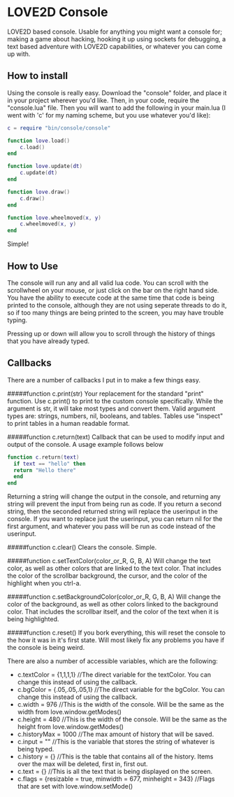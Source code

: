 # LOVE2D Console
 LOVE2D based console. Usable for anything you might want a console for; making a game about hacking, hooking it up using sockets for debugging, a text based adventure with LOVE2D capabilities, or whatever you can come up with.

## How to install
Using the console is really easy. Download the "console" folder, and place it in your project wherever you'd like. Then, in your code, require the "console.lua" file. Then you will want to add the following in your main.lua (I went with 'c' for my naming scheme, but you use whatever you'd like):

```lua
c = require "bin/console/console"

function love.load()
	c.load()
end

function love.update(dt)
	c.update(dt)
end

function love.draw()
	c.draw()
end

function love.wheelmoved(x, y)
	c.wheelmoved(x, y)
end
```

Simple!

## How to Use
The console will run any and all valid lua code. You can scroll with the scrollwheel on your mouse, or just click on the bar on the right hand side. You have the ability to execute code at the same time that code is being printed to the console, although they are not using seperate threads to do it, so if too many things are being printed to the screen, you may have trouble typing.

Pressing up or down will allow you to scroll through the history of things that you have already typed.

## Callbacks
There are a number of callbacks I put in to make a few things easy.

#####function c.print(str)
Your replacement for the standard "print" function. Use c.print() to print to the custom console specifically. While the argument is str, it will take most types and convert them. Valid argument types are: strings, numbers, nil, booleans, and tables. Tables use "inspect" to print tables in a human readable format.

#####function c.return(text)
Callback that can be used to modify input and output of the console. A usage example follows below
```lua
function c.return(text)
  if text == "hello" then
  return "Hello there"
  end
end
```
Returning a string will change the output in the console, and returning any string will prevent the input from being run as code. If you return a second string, then the seconded returned string will replace the userinput in the console. If you want to replace just the userinput, you can return nil for the first argument, and whatever you pass will be run as code instead of the userinput.

#####function c.clear()
Clears the console. Simple.

#####function c.setTextColor(color_or_R, G, B, A)
Will change the text color, as well as other colors that are linked to the text color. That includes the color of the scrollbar background, the cursor, and the color of the highlight when you ctrl-a.

#####function c.setBackgroundColor(color_or_R, G, B, A)
Will change the color of the background, as well as other colors linked to the background color. That includes the scrollbar itself, and the color of the text when it is being highlighted.

#####function c.reset()
If you bork everything, this will reset the console to the how it was in it's first state. Will most likely fix any problems you have if the console is being weird.

There are also a number of accessible variables, which are the following:
* c.textColor  = {1,1,1,1} //The direct variable for the textColor. You can change this instead of using the callback.
*	c.bgColor    = {.05,.05,.05,1} //The direct variable for the bgColor. You can change this instead of using the callback.
*	c.width      = 976 //This is the width of the console. Will be the same as the width from love.window.getModes()
*	c.height     = 480 //This is the width of the console. Will be the same as the height from love.window.getModes()
*	c.historyMax = 1000 //The max amount of history that will be saved. 
*	c.input      = "" //This is the variable that stores the string of whatever is being typed.
*	c.history    = {} //This is the table that contains all of the history. Items over the max will be deleted, first in, first out.
*	c.text       = {} //This is all the text that is being displayed on the screen.
*	c.flags      = {resizable = true, minwidth = 677, minheight = 343} //Flags that are set with love.window.setMode()
